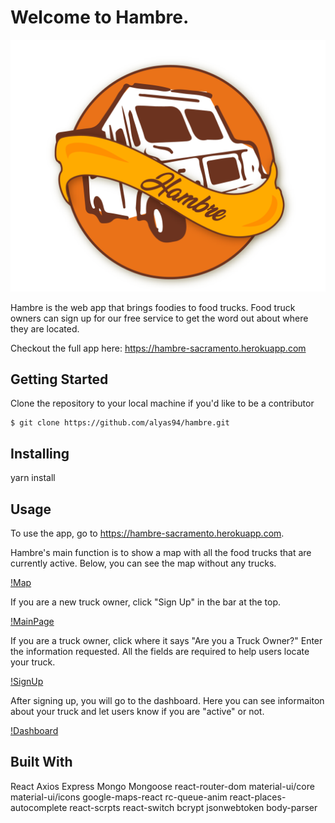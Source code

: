 # Welcome to Hambre.

![HambreLogo](client/src/img/HambreLogo.png)

Hambre is the web app that brings foodies to food trucks. Food truck owners can sign up for our free service to get the word out about where they are located.

Checkout the full app here: https://hambre-sacramento.herokuapp.com

## Getting Started

Clone the repository to your local machine if you'd like to be a contributor

```
$ git clone https://github.com/alyas94/hambre.git
```

## Installing

yarn install

## Usage

To use the app, go to https://hambre-sacramento.herokuapp.com.

Hambre's main function is to show a map with all the food trucks that are currently active. Below, you can see the map without any trucks.

[!Map](client/src/img/hambre_map.jpg)

If you are a new truck owner, click "Sign Up" in the bar at the top.

[!MainPage](client/src/img/hambre_main.jpg)

If you are a truck owner, click where it says "Are you a Truck Owner?" Enter the information requested. All the fields are required to help users locate your truck.

[!SignUp](client/src/img/hambre_signup.jpg)

After signing up, you will go to the dashboard. Here you can see informaiton about your truck and let users know if you are "active" or not.

[!Dashboard](client/src/img/hambre_dashboard.jpg)

## Built With

React
Axios
Express
Mongo
Mongoose
react-router-dom
material-ui/core
material-ui/icons
google-maps-react
rc-queue-anim
react-places-autocomplete
react-scrpts
react-switch
bcrypt
jsonwebtoken
body-parser
